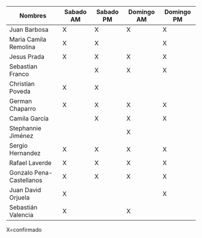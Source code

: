 | Nombres | Sabado AM | Sabado PM | Domingo AM | Domingo PM|
|---------|-----------|-----------|-----------|-----------|
| Juan Barbosa | X | X| X |X|
| Maria Camila Remolina | X |X||X|
| Jesus Prada |X|X|X|X|
| Sebastian Franco  ||X|X|X|
| Christian Poveda |X|X|||
| German Chaparro |X|X|X|X|
| Camila García ||X|X|X|
| Stephannie Jiménez|||X||
| Sergio Hernandez |X|X|X|X|
| Rafael Laverde |X|X|X|X|
| Gonzalo Pena-Castellanos |X|X|X|X|
| Juan David Orjuela |X|||X|
|Sebastián Valencia|X||X||
X=confirmado

